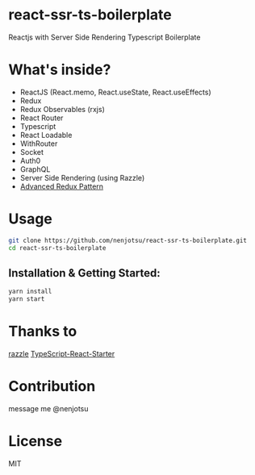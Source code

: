 # react-ssr-ts-boilerplate

Reactjs with Server Side Rendering Typescript Boilerplate

# What's inside?

- ReactJS (React.memo, React.useState, React.useEffects)
- Redux
- Redux Observables (rxjs)
- React Router
- Typescript
- React Loadable
- WithRouter
- Socket
- Auth0
- GraphQL
- Server Side Rendering (using Razzle)
- [Advanced Redux Pattern](https://github.com/nenjotsu/advanced-redux-pattern)

# Usage

```bash
git clone https://github.com/nenjotsu/react-ssr-ts-boilerplate.git
cd react-ssr-ts-boilerplate
```

## Installation & Getting Started:

```bash
yarn install
yarn start
```

# Thanks to

[razzle](https://github.com/jaredpalmer/razzle.git)
[TypeScript-React-Starter](https://github.com/Microsoft/TypeScript-React-Starter)

# Contribution

message me @nenjotsu

# License

MIT
